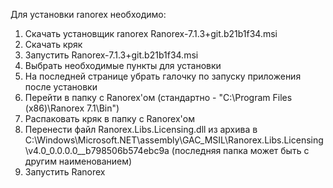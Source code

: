 Для установки ranorex необходимо:

1. Скачать установщик ranorex Ranorex-7.1.3+git.b21b1f34.msi
2. Скачать кряк
3. Запустить Ranorex-7.1.3+git.b21b1f34.msi
4. Выбрать необходимые пункты для установки
5. На последней странице убрать галочку по запуску приложения после установки
6. Перейти в папку с Ranorex'ом (стандартно - "C:\Program Files (x86)\Ranorex 7.1\Bin")
7. Распаковать кряк в папку с Ranorex'ом
8. Перенести файл Ranorex.Libs.Licensing.dll из архива в C:\Windows\Microsoft.NET\assembly\GAC_MSIL\Ranorex.Libs.Licensing\v4.0_0.0.0.0__b798506b574ebc9a (последняя папка может быть с другим наименованием)
9. Запустить Ranorex
